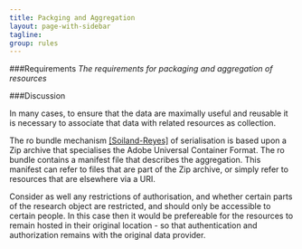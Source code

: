 ```yaml
---
title: Packging and Aggregation
layout: page-with-sidebar
tagline:
group: rules
---
```


###Requirements
*The requirements for packaging and aggregation of resources*

###Discussion

In many cases, to ensure that the data are maximally useful and reusable it is necessary to associate that data with related resources as collection.  

The ro bundle mechanism [\[Soiland-Reyes\]](http://wf4ever.github.io/ro/bundle/) of serialisation is based upon a Zip archive that specialises the Adobe Universal Container Format. The ro bundle contains a manifest file that describes the aggregation. This manifest can refer to files that are part of the Zip archive, or simply refer to resources that are elsewhere via a URI.

Consider as well any restrictions of authorisation, and whether certain parts of the research object are restricted, and should only be accessible to certain people. In this case then it would be prefereable for the resources to remain hosted in their original location - so that authentication and authorization remains with the original data provider.
